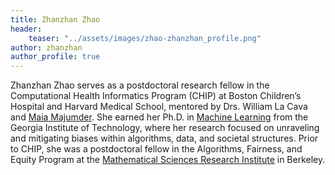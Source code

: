 ```yaml
---
title: Zhanzhan Zhao 
header: 
    teaser: "../assets/images/zhao-zhanzhan_profile.png" 
author: zhanzhan
author_profile: true
---
```


Zhanzhan Zhao serves as a postdoctoral research fellow in the Computational Health Informatics Program (CHIP) at Boston Children’s Hospital and Harvard Medical School, mentored by Drs. William La Cava and [Maia Majumder](https://lab.maimunamajumder.com/). 
She earned her Ph.D. in [Machine Learning](https://ml.gatech.edu/phd) from the Georgia Institute of Technology, where her research focused on unraveling and mitigating biases within algorithms, data, and societal structures. 
Prior to CHIP, she was a postdoctoral fellow in the Algorithms, Fairness, and Equity Program at the [Mathematical Sciences Research Institute](https://www.slmath.org/our-mission) in Berkeley.